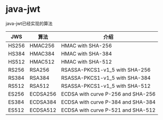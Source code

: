 # java-jwt

java-jwt已经实现的算法

 JWS | 算法 | 介绍
--------|--------|--------
HS256 | HMAC256 | HMAC with SHA-256
HS384 | HMAC384 | HMAC with SHA-384
HS512 | HMAC512 | HMAC with SHA-512
RS256 | RSA256 | RSASSA-PKCS1-v1_5 with SHA-256
RS384 | RSA384 | RSASSA-PKCS1-v1_5 with SHA-384
RS512 | RSA512 | RSASSA-PKCS1-v1_5 with SHA-512
ES256 | ECDSA256 | ECDSA with curve P-256 and SHA-256
ES384 | ECDSA384 | ECDSA with curve P-384 and SHA-384
ES512 | ECDSA512 | ECDSA with curve P-521 and SHA-512